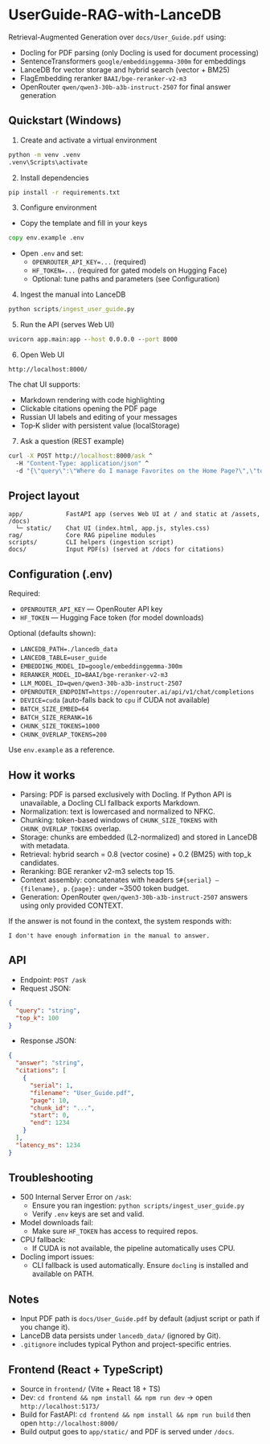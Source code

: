 # UserGuide-RAG-with-LanceDB

Retrieval-Augmented Generation over `docs/User_Guide.pdf` using:
- Docling for PDF parsing (only Docling is used for document processing)
- SentenceTransformers `google/embeddinggemma-300m` for embeddings
- LanceDB for vector storage and hybrid search (vector + BM25)
- FlagEmbedding reranker `BAAI/bge-reranker-v2-m3`
- OpenRouter `qwen/qwen3-30b-a3b-instruct-2507` for final answer generation

## Quickstart (Windows)

1) Create and activate a virtual environment
```bat
python -m venv .venv
.venv\Scripts\activate
```

2) Install dependencies
```bat
pip install -r requirements.txt
```

3) Configure environment
- Copy the template and fill in your keys
```bat
copy env.example .env
```
- Open `.env` and set:
  - `OPENROUTER_API_KEY=...` (required)
  - `HF_TOKEN=...` (required for gated models on Hugging Face)
  - Optional: tune paths and parameters (see Configuration)

4) Ingest the manual into LanceDB
```bat
python scripts/ingest_user_guide.py
```

5) Run the API (serves Web UI)
```bat
uvicorn app.main:app --host 0.0.0.0 --port 8000
```

6) Open Web UI
```
http://localhost:8000/
```
The chat UI supports:
- Markdown rendering with code highlighting
- Clickable citations opening the PDF page
- Russian UI labels and editing of your messages
- Top‑K slider with persistent value (localStorage)

7) Ask a question (REST example)
```bat
curl -X POST http://localhost:8000/ask ^
  -H "Content-Type: application/json" ^
  -d "{\"query\":\"Where do I manage Favorites on the Home Page?\",\"top_k\":100}"
```

## Project layout
```
app/            FastAPI app (serves Web UI at / and static at /assets, /docs)
  └─ static/    Chat UI (index.html, app.js, styles.css)
rag/            Core RAG pipeline modules
scripts/        CLI helpers (ingestion script)
docs/           Input PDF(s) (served at /docs for citations)
```

## Configuration (.env)
Required:
- `OPENROUTER_API_KEY` — OpenRouter API key
- `HF_TOKEN` — Hugging Face token (for model downloads)

Optional (defaults shown):
- `LANCEDB_PATH=./lancedb_data`
- `LANCEDB_TABLE=user_guide`
- `EMBEDDING_MODEL_ID=google/embeddinggemma-300m`
- `RERANKER_MODEL_ID=BAAI/bge-reranker-v2-m3`
- `LLM_MODEL_ID=qwen/qwen3-30b-a3b-instruct-2507`
- `OPENROUTER_ENDPOINT=https://openrouter.ai/api/v1/chat/completions`
- `DEVICE=cuda` (auto-falls back to `cpu` if CUDA not available)
- `BATCH_SIZE_EMBED=64`
- `BATCH_SIZE_RERANK=16`
- `CHUNK_SIZE_TOKENS=1000`
- `CHUNK_OVERLAP_TOKENS=200`

Use `env.example` as a reference.

## How it works
- Parsing: PDF is parsed exclusively with Docling. If Python API is unavailable, a Docling CLI fallback exports Markdown.
- Normalization: text is lowercased and normalized to NFKC.
- Chunking: token-based windows of `CHUNK_SIZE_TOKENS` with `CHUNK_OVERLAP_TOKENS` overlap.
- Storage: chunks are embedded (L2-normalized) and stored in LanceDB with metadata.
- Retrieval: hybrid search = 0.8 (vector cosine) + 0.2 (BM25) with top_k candidates.
- Reranking: BGE reranker v2-m3 selects top 15.
- Context assembly: concatenates with headers `S#{serial} — {filename}, p.{page}:` under ~3500 token budget.
- Generation: OpenRouter `qwen/qwen3-30b-a3b-instruct-2507` answers using only provided CONTEXT.

If the answer is not found in the context, the system responds with:
```
I don't have enough information in the manual to answer.
```

## API
- Endpoint: `POST /ask`
- Request JSON:
```json
{
  "query": "string",
  "top_k": 100
}
```
- Response JSON:
```json
{
  "answer": "string",
  "citations": [
    {
      "serial": 1,
      "filename": "User_Guide.pdf",
      "page": 10,
      "chunk_id": "...",
      "start": 0,
      "end": 1234
    }
  ],
  "latency_ms": 1234
}
```

## Troubleshooting
- 500 Internal Server Error on `/ask`:
  - Ensure you ran ingestion: `python scripts/ingest_user_guide.py`
  - Verify `.env` keys are set and valid.
- Model downloads fail:
  - Make sure `HF_TOKEN` has access to required repos.
- CPU fallback:
  - If CUDA is not available, the pipeline automatically uses CPU.
- Docling import issues:
  - CLI fallback is used automatically. Ensure `docling` is installed and available on PATH.

## Notes
- Input PDF path is `docs/User_Guide.pdf` by default (adjust script or path if you change it).
- LanceDB data persists under `lancedb_data/` (ignored by Git).
- `.gitignore` includes typical Python and project-specific entries.

## Frontend (React + TypeScript)
- Source in `frontend/` (Vite + React 18 + TS)
- Dev: `cd frontend && npm install && npm run dev` → open `http://localhost:5173/`
- Build for FastAPI: `cd frontend && npm install && npm run build` then open `http://localhost:8000/`
- Build output goes to `app/static/` and PDF is served under `/docs`.
